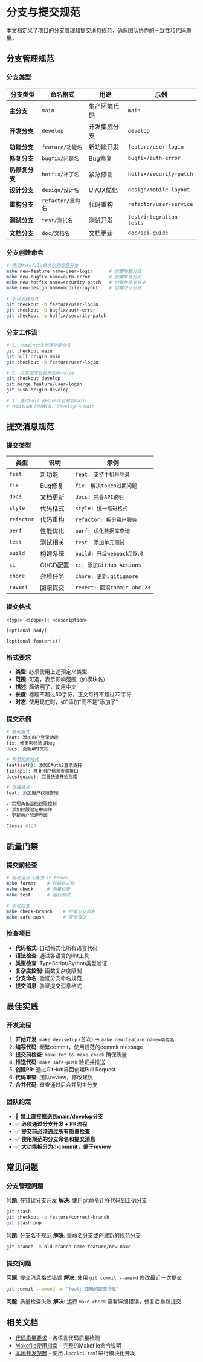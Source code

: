 # 分支与提交规范

本文档定义了项目的分支管理和提交消息规范，确保团队协作的一致性和代码质量。

## 分支管理规范

### 分支类型

| 分支类型 | 命名格式 | 用途 | 示例 |
|---------|---------|------|------|
| **主分支** | `main` | 生产环境代码 | `main` |
| **开发分支** | `develop` | 开发集成分支 | `develop` |
| **功能分支** | `feature/功能名` | 新功能开发 | `feature/user-login` |
| **修复分支** | `bugfix/问题名` | Bug修复 | `bugfix/auth-error` |
| **热修复分支** | `hotfix/补丁名` | 紧急修复 | `hotfix/security-patch` |
| **设计分支** | `design/设计名` | UI/UX优化 | `design/mobile-layout` |
| **重构分支** | `refactor/重构名` | 代码重构 | `refactor/user-service` |
| **测试分支** | `test/测试名` | 测试开发 | `test/integration-tests` |
| **文档分支** | `doc/文档名` | 文档更新 | `doc/api-guide` |

### 分支创建命令

```bash
# 使用Makefile命令创建规范分支
make new-feature name=user-login      # 创建功能分支
make new-bugfix name=auth-error       # 创建修复分支
make new-hotfix name=security-patch   # 创建热修复分支
make new-design name=mobile-layout    # 创建设计分支

# 手动创建分支
git checkout -b feature/user-login
git checkout -b bugfix/auth-error
git checkout -b hotfix/security-patch
```

### 分支工作流

```bash
# 1. 从main分支创建功能分支
git checkout main
git pull origin main
git checkout -b feature/user-login

# 2. 开发完成后合并到develop
git checkout develop
git merge feature/user-login
git push origin develop

# 3. 通过Pull Request合并到main
# 在GitHub上创建PR: develop → main
```

## 提交消息规范

### 提交类型

| 类型 | 说明 | 示例 |
|------|------|------|
| `feat` | 新功能 | `feat: 支持手机号登录` |
| `fix` | Bug修复 | `fix: 解决token过期问题` |
| `docs` | 文档更新 | `docs: 完善API说明` |
| `style` | 代码格式 | `style: 统一缩进格式` |
| `refactor` | 代码重构 | `refactor: 拆分用户服务` |
| `perf` | 性能优化 | `perf: 优化数据库查询` |
| `test` | 测试相关 | `test: 添加单元测试` |
| `build` | 构建系统 | `build: 升级webpack到5.0` |
| `ci` | CI/CD配置 | `ci: 添加GitHub Actions` |
| `chore` | 杂项任务 | `chore: 更新.gitignore` |
| `revert` | 回滚提交 | `revert: 回滚commit abc123` |

### 提交格式

```
<type>(<scope>): <description>

[optional body]

[optional footer(s)]
```

### 格式要求

- **类型**: 必须使用上述预定义类型
- **范围**: 可选，表示影响范围（如模块名）
- **描述**: 简洁明了，使用中文
- **长度**: 标题不超过50字符，正文每行不超过72字符
- **时态**: 使用现在时，如"添加"而不是"添加了"

### 提交示例

```bash
# 基础格式
feat: 添加用户登录功能
fix: 修复密码验证bug
docs: 更新API文档

# 带范围的格式
feat(auth): 添加OAuth2登录支持
fix(api): 修复用户信息查询接口
docs(guide): 完善快速开始指南

# 详细格式
feat: 添加用户权限管理

- 实现角色基础权限控制
- 添加权限验证中间件
- 更新用户管理界面

Closes #123
```

## 质量门禁

### 提交前检查

```bash
# 自动运行（通过Git hooks）
make format    # 代码格式化
make check     # 质量检查
make test      # 运行测试

# 手动检查
make check-branch    # 检查分支命名
make safe-push       # 安全推送
```

### 检查项目

- **代码格式**: 自动格式化所有语言代码
- **语法检查**: 通过各语言的lint工具
- **类型检查**: TypeScript/Python类型验证
- **复杂度控制**: 函数复杂度限制
- **分支命名**: 验证分支命名规范
- **提交消息**: 验证提交消息格式

## 最佳实践

### 开发流程

1. **开始开发**: `make dev-setup` (首次) → `make new-feature name=功能名`
2. **编写代码**: 频繁commit，使用规范的commit message
3. **提交前检查**: `make fmt && make check` 确保质量
4. **推送代码**: `make safe-push` 验证并推送
5. **创建PR**: 通过GitHub界面创建Pull Request
6. **代码审查**: 团队review，修改建议
7. **合并代码**: 审查通过后合并到主分支

### 团队约定

- 🚫 **禁止直接推送到main/develop分支**
- ✅ **必须通过分支开发 + PR流程**
- ✅ **提交前必须通过所有质量检查**
- ✅ **使用规范的分支命名和提交消息**
- ✅ **大功能拆分为小commit，便于review**

## 常见问题

### 分支管理问题

**问题**: 在错误分支开发
**解决**: 使用git命令迁移代码到正确分支
```bash
git stash
git checkout -b feature/correct-branch
git stash pop
```

**问题**: 分支名不规范
**解决**: 重命名分支或创建新的规范分支
```bash
git branch -m old-branch-name feature/new-name
```

### 提交问题

**问题**: 提交消息格式错误
**解决**: 使用 `git commit --amend` 修改最近一次提交
```bash
git commit --amend -m "feat: 正确的提交消息"
```

**问题**: 质量检查失败
**解决**: 运行 `make check` 查看详细错误，修复后重新提交

## 相关文档

- [代码质量要求](./code-requirements-zh.md) - 各语言代码质量检测
- [Makefile使用指南](../docs/Makefile-readme-zh.md) - 完整的Makefile命令说明
- [本地开发配置](../docs/Makefile-readme-zh.md#本地开发配置) - 使用`.localci.toml`进行模块化开发

